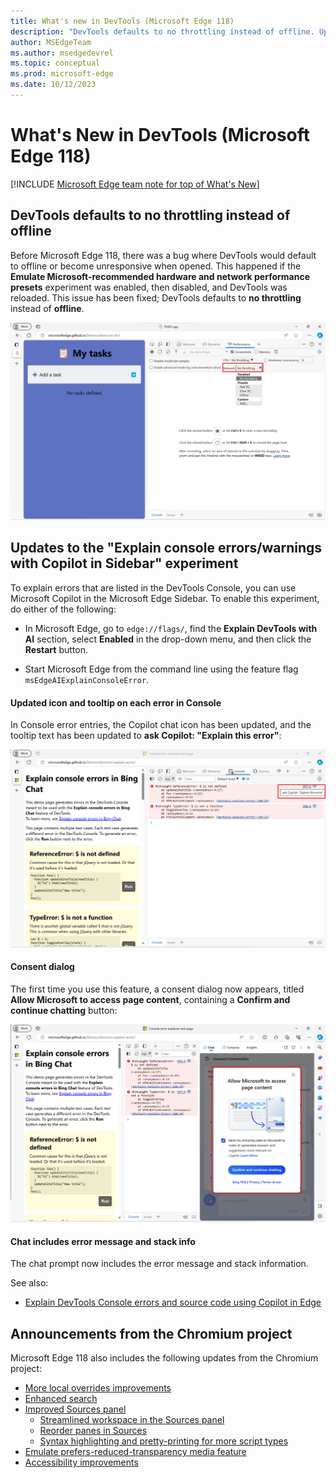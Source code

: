 ```yaml
---
title: What's new in DevTools (Microsoft Edge 118)
description: "DevTools defaults to no throttling instead of offline. Updates to the 'Explain console errors/warnings with Copilot in Sidebar' experiment. And more."
author: MSEdgeTeam
ms.author: msedgedevrel
ms.topic: conceptual
ms.prod: microsoft-edge
ms.date: 10/12/2023
---
```

# What's New in DevTools (Microsoft Edge 118)

[!INCLUDE [Microsoft Edge team note for top of What's New](../../includes/edge-whats-new-note.md)]


<!-- ====================================================================== -->
## DevTools defaults to no throttling instead of offline

Before Microsoft Edge 118, there was a bug where DevTools would default to offline or become unresponsive when opened.  This happened if the **Emulate Microsoft-recommended hardware and network performance presets** experiment was enabled, then disabled, and DevTools was reloaded.  This issue has been fixed; DevTools defaults to **no throttling** instead of **offline**.
<!-- todo: this experiment is internal-only; remove this What's New entry? -->

![DevTools defaults to no throttling](./devtools-118-images/no-throttling.png)

<!-- todo: section is hidden, so can't link there:
See also:
* [Emulate Microsoft-recommended hardware and network performance presets](../../../experimental-features/index.md#emulate-microsoft-recommended-hardware-and-network-performance-presets) in _Experimental features in Microsoft Edge DevTools_.
-->


<!-- ====================================================================== -->
## Updates to the "Explain console errors/warnings with Copilot in Sidebar" experiment

To explain errors that are listed in the DevTools Console, you can use Microsoft Copilot in the Microsoft Edge Sidebar.  To enable this experiment, do either of the following:

* In Microsoft Edge, go to `edge://flags/`, find the **Explain DevTools with AI** section, select **Enabled** in the drop-down menu, and then click the **Restart** button.

* Start Microsoft Edge from the command line using the feature flag `msEdgeAIExplainConsoleError`.


<!-- --------------------------------- -->
#### Updated icon and tooltip on each error in Console

In Console error entries, the Copilot chat icon has been updated, and the tooltip text has been updated to **ask Copilot: "Explain this error"**:

![Copilot icon and tooltip text in DevTools](./devtools-118-images/chat-icon-and-message.png)


<!-- --------------------------------- -->
#### Consent dialog

The first time you use this feature, a consent dialog now appears, titled **Allow Microsoft to access page content**, containing a **Confirm and continue chatting** button:

![Explain console errors/warnings with Copilot consent form](./devtools-118-images/consent-form.png)


<!-- --------------------------------- -->
#### Chat includes error message and stack info

The chat prompt now includes the error message and stack information.


See also:
* [Explain DevTools Console errors and source code using Copilot in Edge](../../../experimental-features/copilot-explain.md)


<!-- ====================================================================== -->
## Announcements from the Chromium project

Microsoft Edge 118 also includes the following updates from the Chromium project:

* [More local overrides improvements](https://developer.chrome.com/blog/new-in-devtools-118#overrides)
* [Enhanced search](https://developer.chrome.com/blog/new-in-devtools-118#search)
* [Improved Sources panel](https://developer.chrome.com/blog/new-in-devtools-118#sources)
   * [Streamlined workspace in the Sources panel](https://developer.chrome.com/blog/new-in-devtools-118#workspace)
   * [Reorder panes in Sources](https://developer.chrome.com/blog/new-in-devtools-118#reorder-panes)
   * [Syntax highlighting and pretty-printing for more script types](https://developer.chrome.com/blog/new-in-devtools-118#syntax)
* [Emulate prefers-reduced-transparency media feature](https://developer.chrome.com/blog/new-in-devtools-118#reduced-transparency)
* [Accessibility improvements](https://developer.chrome.com/blog/new-in-devtools-118#accessibility)
<!-- todo: maybe remove some links -->


<!-- ====================================================================== -->
<!-- uncomment if content is copied from developer.chrome.com to this page -->

<!-- > [!NOTE]
> Portions of this page are modifications based on work created and [shared by Google](https://developers.google.com/terms/site-policies) and used according to terms described in the [Creative Commons Attribution 4.0 International License](https://creativecommons.org/licenses/by/4.0).
> The original page for announcements from the Chromium project is [What's New in DevTools (Chrome 118)](https://developer.chrome.com/blog/new-in-devtools-118) and is authored by [Sofia Emelianova](https://developers.google.com/web/resources/contributors) (Senior Technical Writer working on Chrome DevTools at Google). -->


<!-- ====================================================================== -->
<!-- uncomment if content is copied from developer.chrome.com to this page -->

<!-- [![Creative Commons License](../../../../media/cc-logo/88x31.png)](https://creativecommons.org/licenses/by/4.0)
This work is licensed under a [Creative Commons Attribution 4.0 International License](https://creativecommons.org/licenses/by/4.0). -->
